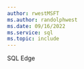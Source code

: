 ```yaml
---
author: rwestMSFT
ms.author: randolphwest
ms.date: 09/16/2022
ms.service: sql
ms.topic: include
---
```


 SQL Edge
